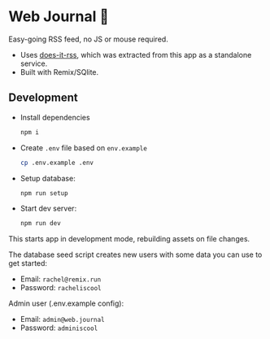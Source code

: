 # Web Journal 📖

Easy-going RSS feed, no JS or mouse required.

 - Uses [does-it-rss](https://does-it-rss.com), which was extracted from this app as a standalone service.
 - Built with Remix/SQlite.


## Development

- Install dependencies

  ```sh
  npm i
  ```

- Create `.env` file based on `env.example`

  ```sh
  cp .env.example .env
  ```

- Setup database:

  ```sh
  npm run setup
  ```

- Start dev server:

  ```sh
  npm run dev
  ```

This starts app in development mode, rebuilding assets on file changes.

The database seed script creates new users with some data you can use to get started:

- Email: `rachel@remix.run`
- Password: `racheliscool`

Admin user (.env.example config):

- Email: `admin@web.journal`
- Password: `adminiscool`
